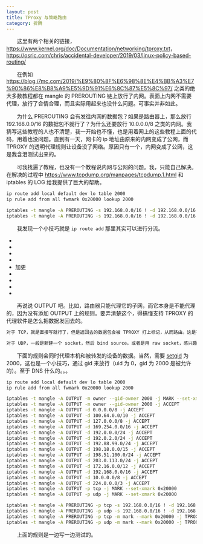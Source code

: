 ```yaml
---
layout: post
title: TProxy 与策略路由
category: 折腾
---
```


&emsp;&emsp;这里有两个相关的链接，<https://www.kernel.org/doc/Documentation/networking/tproxy.txt>，<https://osric.com/chris/accidental-developer/2019/03/linux-policy-based-routing/>

&emsp;&emsp;在例如 <https://blog.i7mc.com/2019/%E9%80%8F%E6%98%8E%E4%BB%A3%E7%90%86%E8%B8%A9%E5%9D%91%E6%8C%87%E5%8C%97/> 之类的绝大多数教程都在 mangle 的 PREROUTING 链上放行了内网。表面上内网不需要代理，放行了合情合理，而且实际用起来也没什么问题。可事实并非如此。

&emsp;&emsp;为什么 PREROUTING 会有发往内网的数据包？如果是路由器上，那么放行 192.168.0.0/16 的数据包不就行了？为什么还要放行 10.0.0.0/8 之类的内网。我猜写这些教程的人也不清楚，我一开始也不懂，也是用着网上的这些教程上面的代码，用着也没问题。直到有一天，网卡的 ip 地址由原来的内网变成了公网，而 TPROXY 的透明代理规则让设备没了网络。原因只有一个，内网变成了公网，这是我含泪测试出来的。

&emsp;&emsp;可我找遍了教程，也没有一个教程说内网与公网的问题。我，只能自己解决。在解决的过程中 <https://www.tcpdump.org/manpages/tcpdump.1.html> 和 iptables 的 LOG 给我提供了巨大的帮助。

```bash
ip route add local default dev lo table 2000
ip rule add from all fwmark 0x20000 lookup 2000

iptables -t mangle -A PREROUTING -s 192.168.0.0/16 ! -d 192.168.0.0/16 -p tcp -j TPROXY --on-port 2000 --tproxy-mark 0x20000
iptables -t mangle -A PREROUTING -s 192.168.0.0/16 ! -d 192.168.0.0/16 -p udp -j TPROXY --on-port 2000 --tproxy-mark 0x20000
```

&emsp;&emsp;我发现一个小技巧就是 `ip route add` 那里其实可以进行分流。

-
-
-
-
- 加更
-
-
-
-

&emsp;&emsp;再说说 OUTPUT 吧。比如，路由器只能代理它的子网，而它本身是不能代理的，因为没有添加 OUTPUT 上的规则。要弄清楚这个，得搞懂支持 TPROXY 的代理软件是怎么把数据发回去的。

```txt
对于 TCP，就是直接写就行了，但是返回去的数据包会被 TPROXY 打上标记，从而路由。这是不行的，所以要取消标记，从而不被路由。

对于 UDP，一般是新建一个 socket，然后 bind source。或者是用 raw socket，感兴趣可以看看[这篇文章]({% post_url 2021-02-17-tproxy-raw-socket %})。没什么问题。
```

&emsp;&emsp;下面的规则会同时代理本机和被转发的设备的数据。当然，需要 [setgid](https://man7.org/linux/man-pages/man2/setgid.2.html) 为 2000，这也是一个小技巧，通过 gid 来放行（uid 为 0，gid 为 2000 是被允许的）。至于 DNS 什么的。。。
```bash
ip route add local default dev lo table 2000
ip rule add from all fwmark 0x20000 lookup 2000

iptables -t mangle -A OUTPUT -m owner --gid-owner 2000 -j MARK --set-xmark 0 # 所说的清除 TCP 标记
iptables -t mangle -A OUTPUT -m owner --gid-owner 2000 -j ACCEPT
iptables -t mangle -A OUTPUT -d 0.0.0.0/8 -j ACCEPT
iptables -t mangle -A OUTPUT -d 100.64.0.0/10 -j ACCEPT
iptables -t mangle -A OUTPUT -d 127.0.0.0/8 -j ACCEPT
iptables -t mangle -A OUTPUT -d 169.254.0.0/16 -j ACCEPT
iptables -t mangle -A OUTPUT -d 192.0.0.0/24 -j ACCEPT
iptables -t mangle -A OUTPUT -d 192.0.2.0/24 -j ACCEPT
iptables -t mangle -A OUTPUT -d 192.88.99.0/24 -j ACCEPT
iptables -t mangle -A OUTPUT -d 198.18.0.0/15 -j ACCEPT
iptables -t mangle -A OUTPUT -d 198.51.100.0/24 -j ACCEPT
iptables -t mangle -A OUTPUT -d 203.0.113.0/24 -j ACCEPT
iptables -t mangle -A OUTPUT -d 172.16.0.0/12 -j ACCEPT
iptables -t mangle -A OUTPUT -d 192.168.0.0/16 -j ACCEPT
iptables -t mangle -A OUTPUT -d 10.0.0.0/8 -j ACCEPT
iptables -t mangle -A OUTPUT -d 224.0.0.0/3 -j ACCEPT
iptables -t mangle -A OUTPUT -p tcp -j MARK --set-xmark 0x20000
iptables -t mangle -A OUTPUT -p udp -j MARK --set-xmark 0x20000

iptables -t mangle -A PREROUTING -p tcp -s 192.168.0.0/16 ! -d 192.168.0.0/16 -j MARK --set-xmark 0x20000
iptables -t mangle -A PREROUTING -p udp -s 192.168.0.0/16 ! -d 192.168.0.0/16 -j MARK --set-xmark 0x20000
iptables -t mangle -A PREROUTING -p tcp -m mark --mark 0x20000 -j TPROXY --on-port 2000 --tproxy-mark 0x20000
iptables -t mangle -A PREROUTING -p udp -m mark --mark 0x20000 -j TPROXY --on-port 2000 --tproxy-mark 0x20000
```

&emsp;&emsp;上面的规则是一边写一边测试的。
